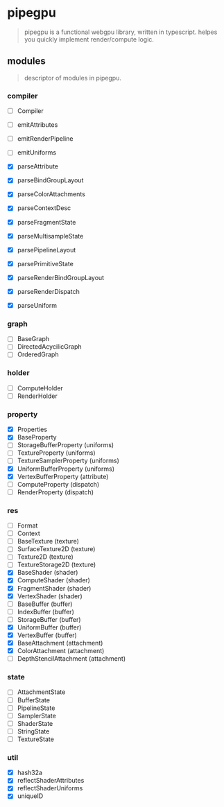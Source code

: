 # pipegpu

> pipegpu is a functional webgpu library, written in typescript. helpes you quickly implement render/compute logic.

## modules
> descriptor of modules in pipegpu.

### compiler
- [ ] Compiler
- [ ] emitAttributes
- [ ] emitRenderPipeline
- [ ] emitUniforms
- [x] parseAttribute
- [x] parseBindGroupLayout
- [x] parseColorAttachments
- [x] parseContextDesc
- [x] parseFragmentState
- [x] parseMultisampleState
- [x] parsePipelineLayout
- [x] parsePrimitiveState
- [x] parseRenderBindGroupLayout
- [x] parseRenderDispatch
- [x] parseUniform


### graph
- [ ] BaseGraph
- [ ] DirectedAcycilicGraph
- [ ] OrderedGraph

### holder
- [ ] ComputeHolder
- [ ] RenderHolder

### property
- [x] Properties
- [x] BaseProperty
- [ ] StorageBufferProperty (uniforms)
- [ ] TextureProperty (uniforms)
- [ ] TextureSamplerProperty (uniforms)
- [x] UniformBufferProperty (uniforms)
- [x] VertexBufferProperty (attribute)
- [ ] ComputeProperty (dispatch)
- [ ] RenderProperty (dispatch)

### res
- [ ] Format
- [ ] Context
- [ ] BaseTexture (texture)
- [ ] SurfaceTexture2D (texture)
- [ ] Texture2D (texture)
- [ ] TextureStorage2D (texture)
- [x] BaseShader (shader)
- [x] ComputeShader (shader)
- [x] FragmentShader (shader)
- [x] VertexShader (shader)
- [ ] BaseBuffer (buffer)
- [ ] IndexBuffer (buffer)
- [ ] StorageBuffer (buffer)
- [x] UniformBuffer (buffer)
- [x] VertexBuffer (buffer)
- [x] BaseAttachment (attachment)
- [x] ColorAttachment (attachment)
- [ ] DepthStencilAttachment (attachment)

### state
- [ ] AttachmentState
- [ ] BufferState
- [ ] PipelineState
- [ ] SamplerState
- [ ] ShaderState
- [ ] StringState
- [ ] TextureState

### util
- [x] hash32a
- [x] reflectShaderAttributes
- [x] reflectShaderUniforms
- [x] uniqueID
